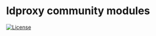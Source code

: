 # ldproxy community modules

[![License](https://img.shields.io/badge/license-MPL%202.0-blue.svg)](http://mozilla.org/MPL/2.0/)
